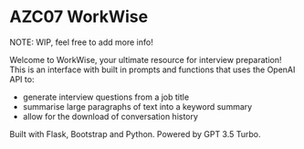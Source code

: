 # AZC07 WorkWise

NOTE: WIP, feel free to add more info!

Welcome to WorkWise, your ultimate resource for interview preparation! This is an interface with built in prompts and functions that uses the OpenAI API to: 
- generate interview questions from a job title
- summarise large paragraphs of text into a keyword summary
- allow for the download of conversation history

Built with Flask, Bootstrap and Python. Powered by GPT 3.5 Turbo.




